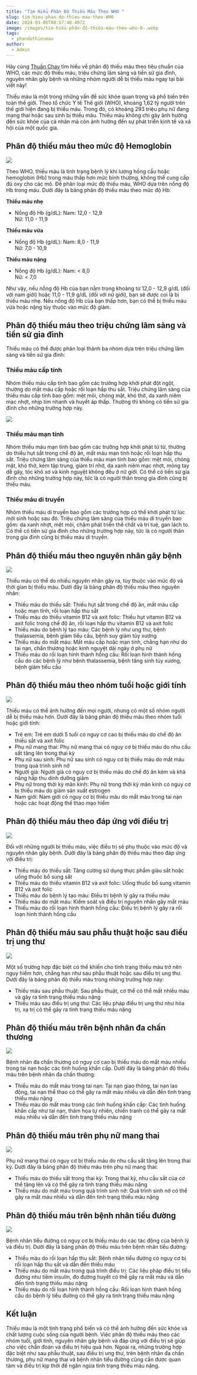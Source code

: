 ```yaml
---
title: "Tìm Hiểu Phân Độ Thiếu Máu Theo WHO "
slug: tim-hieu-phan-do-thieu-mau-theo-WHO
date: 2024-03-06T08:57:48.497Z
image: /images/tìm-hiểu-phân-độ-thiếu-máu-theo-who-9-.webp
tags:
  - phandothieumau
author:
  - Admin
---
```

Hãy cùng [Thuần Chay](https://thuanchay.vn/) tìm hiểu về phân độ thiếu máu theo tiêu chuẩn của WHO, các mức độ thiếu máu, triệu chứng lâm sàng và tiền sử gia đình, nguyên nhân gây bệnh và những nhóm người dễ bị thiếu máu ngay tại bài viết này!

Thiếu máu là một trong những vấn đề sức khỏe quan trọng và phổ biến trên toàn thế giới. Theo tổ chức Y tế Thế giới (WHO), khoảng 1,62 tỷ người trên thế giới hiện đang bị thiếu máu. Trong đó, có khoảng 293 triệu phụ nữ đang mang thai hoặc sau sinh bị thiếu máu. Thiếu máu không chỉ gây ảnh hưởng đến sức khỏe của cá nhân mà còn ảnh hưởng đến sự phát triển kinh tế và xã hội của một quốc gia.

## Phân độ thiếu máu theo mức độ Hemoglobin

![](/images/tìm-hiểu-phân-độ-thiếu-máu-theo-who.webp)

Theo WHO, thiếu máu là tình trạng bệnh lý khi lượng hồng cầu hoặc hemoglobin (Hb) trong máu thấp hơn mức bình thường, không thể cung cấp đủ oxy cho các mô. Để phân loại mức độ thiếu máu, WHO dựa trên nồng độ Hb trong máu. Dưới đây là bảng phân độ thiếu máu theo mức độ Hb:

**Thiếu máu nhẹ**

* Nồng độ Hb (g/dL): Nam: 12,0 - 12,9 <br> Nữ: 11,0 - 11,9

**Thiếu máu vừa**

* Nồng độ Hb (g/dL): Nam: 8,0 - 11,9 <br> Nữ: 7,0 - 10,9

**Thiếu máu nặng**

* Nồng độ Hb (g/dL): Nam: < 8,0 <br> Nữ: < 7,0

Như vậy, nếu nồng độ Hb của bạn nằm trong khoảng từ 12,0 - 12,9 g/dL (đối với nam giới) hoặc 11,0 - 11,9 g/dL (đối với nữ giới), bạn sẽ được coi là bị thiếu máu nhẹ. Nếu nồng độ Hb của bạn thấp hơn, bạn có thể bị thiếu máu vừa hoặc nặng tùy thuộc vào mức độ giảm.

## Phân độ thiếu máu theo triệu chứng lâm sàng và tiền sử gia đình

Thiếu máu có thể được phân loại thành ba nhóm dựa trên triệu chứng lâm sàng và tiền sử gia đình:

### Thiếu máu cấp tính

Nhóm thiếu máu cấp tính bao gồm các trường hợp khởi phát đột ngột, thường do mất máu cấp hoặc rối loạn hấp thu sắt. Triệu chứng lâm sàng của thiếu máu cấp tính bao gồm: mệt mỏi, chóng mặt, khó thở, da xanh niêm mạc nhợt, nhịp tim nhanh và huyết áp thấp. Thường thì không có tiền sử gia đình cho những trường hợp này.

![](/images/tìm-hiểu-phân-độ-thiếu-máu-theo-who-2-.webp)

### Thiếu máu mạn tính

Nhóm thiếu máu mạn tính bao gồm các trường hợp khởi phát từ từ, thường do thiếu hụt sắt trong chế độ ăn, mất máu mạn tính hoặc rối loạn hấp thu sắt. Triệu chứng lâm sàng của thiếu máu mạn tính bao gồm: mệt mỏi, chóng mặt, khó thở, kém tập trung, giảm trí nhớ, da xanh niêm mạc nhợt, móng tay dễ gãy, tóc khô xơ và kinh nguyệt không đều ở nữ giới. Có thể có tiền sử gia đình cho những trường hợp này, tức là có người thân trong gia đình cũng bị thiếu máu.

### Thiếu máu di truyền

Nhóm thiếu máu di truyền bao gồm các trường hợp có thể khởi phát từ lúc mới sinh hoặc sau đó. Triệu chứng lâm sàng của thiếu máu di truyền bao gồm: da xanh nhợt, mệt mỏi, chậm phát triển thể chất và trí tuệ, gan lách to. Có thể có tiền sử gia đình cho những trường hợp này, tức là có người thân trong gia đình cũng bị thiếu máu di truyền.

## Phân độ thiếu máu theo nguyên nhân gây bệnh

![](/images/tìm-hiểu-phân-độ-thiếu-máu-theo-who-3-.webp)

Thiếu máu có thể do nhiều nguyên nhân gây ra, tùy thuộc vào mức độ và thời gian bị thiếu máu. Dưới đây là bảng phân độ thiếu máu theo nguyên nhân:

* Thiếu máu do thiếu sắt: Thiếu hụt sắt trong chế độ ăn, mất máu cấp hoặc mạn tính, rối loạn hấp thu sắt
* Thiếu máu do thiếu vitamin B12 và axit folic: Thiếu hụt vitamin B12 và axit folic trong chế độ ăn, rối loạn hấp thu vitamin B12 và axit folic
* Thiếu máu do bệnh lý tạo máu: Các bệnh lý như ung thư, bệnh thalassemia, bệnh giảm tiểu cầu, bệnh suy giảm tủy xương
* Thiếu máu do mất máu: Mất máu cấp hoặc mạn tính, chẳng hạn như do tai nạn, chấn thương hoặc kinh nguyệt dài ngày ở phụ nữ
* Thiếu máu do rối loạn hình thành hồng cầu: Rối loạn hình thành hồng cầu do các bệnh lý như bệnh thalassemia, bệnh tăng sinh tủy xương, bệnh giảm tiểu cầu

## Phân độ thiếu máu theo nhóm tuổi hoặc giới tính

![](/images/tìm-hiểu-phân-độ-thiếu-máu-theo-who-4-.webp)

Thiếu máu có thể ảnh hưởng đến mọi người, nhưng có một số nhóm người dễ bị thiếu máu hơn. Dưới đây là bảng phân độ thiếu máu theo nhóm tuổi hoặc giới tính:

* Trẻ em: Trẻ em dưới 5 tuổi có nguy cơ cao bị thiếu máu do chế độ ăn thiếu sắt và axit folic
* Phụ nữ mang thai: Phụ nữ mang thai có nguy cơ bị thiếu máu do nhu cầu sắt tăng lên trong thai kỳ
* Phụ nữ sau sinh: Phụ nữ sau sinh có nguy cơ bị thiếu máu do mất máu trong quá trình sinh nở
* Người già: Người già có nguy cơ bị thiếu máu do chế độ ăn kém và khả năng hấp thu dinh dưỡng giảm
* Phụ nữ trong thời kỳ mãn kinh: Phụ nữ trong thời kỳ mãn kinh có nguy cơ bị thiếu máu do giảm sản xuất estrogen
* Nam giới: Nam giới có nguy cơ bị thiếu máu do mất máu trong tai nạn hoặc các hoạt động thể thao mạo hiểm

## Phân độ thiếu máu theo đáp ứng với điều trị

![](/images/tìm-hiểu-phân-độ-thiếu-máu-theo-who-5-.webp)

Đối với những người bị thiếu máu, việc điều trị sẽ phụ thuộc vào mức độ và nguyên nhân gây bệnh. Dưới đây là bảng phân độ thiếu máu theo đáp ứng với điều trị:

* Thiếu máu do thiếu sắt: Tăng cường sử dụng thực phẩm giàu sắt hoặc uống thuốc bổ sung sắt
* Thiếu máu do thiếu vitamin B12 và axit folic: Uống thuốc bổ sung vitamin B12 và axit folic
* Thiếu máu do bệnh lý tạo máu: Điều trị bệnh lý gây ra thiếu máu
* Thiếu máu do mất máu: Kiểm soát và điều trị nguyên nhân gây mất máu
* Thiếu máu do rối loạn hình thành hồng cầu: Điều trị bệnh lý gây ra rối loạn hình thành hồng cầu

## Phân độ thiếu máu sau phẫu thuật hoặc sau điều trị ung thư

![](/images/tìm-hiểu-phân-độ-thiếu-máu-theo-who-6-.webp)

Một số trường hợp đặc biệt có thể khiến cho tình trạng thiếu máu trở nên nguy hiểm hơn, chẳng hạn như sau phẫu thuật hoặc sau điều trị ung thư. Dưới đây là bảng phân độ thiếu máu trong những trường hợp này:

* Thiếu máu sau phẫu thuật: Sau phẫu thuật, cơ thể có thể mất nhiều máu và gây ra tình trạng thiếu máu nặng
* Thiếu máu sau điều trị ung thư: Các liệu pháp điều trị ung thư như hóa trị, xạ trị có thể gây ra tình trạng thiếu máu nặng

## Phân độ thiếu máu trên bệnh nhân đa chấn thương

![](/images/tìm-hiểu-phân-độ-thiếu-máu-theo-who-7-.webp)

Bệnh nhân đa chấn thương có nguy cơ cao bị thiếu máu do mất máu nhiều trong tai nạn hoặc các tình huống khẩn cấp. Dưới đây là bảng phân độ thiếu máu trên bệnh nhân đa chấn thương:

* Thiếu máu do mất máu trong tai nạn: Tai nạn giao thông, tai nạn lao động, tai nạn thể thao có thể gây ra mất máu nhiều và dẫn đến tình trạng thiếu máu nặng
* Thiếu máu do mất máu trong các tình huống khẩn cấp: Các tình huống khẩn cấp như tai nạn, thảm họa tự nhiên, chiến tranh có thể gây ra mất máu nhiều và dẫn đến tình trạng thiếu máu nặng

## Phân độ thiếu máu trên phụ nữ mang thai

![](/images/tìm-hiểu-phân-độ-thiếu-máu-theo-who-8-.webp)

Phụ nữ mang thai có nguy cơ bị thiếu máu do nhu cầu sắt tăng lên trong thai kỳ. Dưới đây là bảng phân độ thiếu máu trên phụ nữ mang thai:

* Thiếu máu do thiếu sắt trong thai kỳ: Trong thai kỳ, nhu cầu sắt của cơ thể tăng lên và có thể gây ra tình trạng thiếu máu nặng
* Thiếu máu do mất máu trong quá trình sinh nở: Quá trình sinh nở có thể gây ra mất máu nhiều và dẫn đến tình trạng thiếu máu nặng

## Phân độ thiếu máu trên bệnh nhân tiểu đường

![](/images/tìm-hiểu-phân-độ-thiếu-máu-theo-who-9-.webp)

Bệnh nhân tiểu đường có nguy cơ bị thiếu máu do các tác động của bệnh lý và điều trị. Dưới đây là bảng phân độ thiếu máu trên bệnh nhân tiểu đường:

* Thiếu máu do rối loạn hấp thu sắt: Bệnh nhân tiểu đường có nguy cơ bị rối loạn hấp thu sắt và dẫn đến thiếu máu
* Thiếu máu do mất máu trong quá trình điều trị: Các liệu pháp điều trị tiểu đường như tiêm insulin, đo đường huyết có thể gây ra mất máu và dẫn đến tình trạng thiếu máu nặng
* Thiếu máu do rối loạn hình thành hồng cầu: Rối loạn hình thành hồng cầu do bệnh lý tiểu đường có thể gây ra tình trạng thiếu máu nặng

## Kết luận

Thiếu máu là một tình trạng phổ biến và có thể ảnh hưởng đến sức khỏe và chất lượng cuộc sống của người bệnh. Việc phân độ thiếu máu theo các nhóm tuổi, giới tính, nguyên nhân gây bệnh và đáp ứng với điều trị sẽ giúp cho việc chẩn đoán và điều trị hiệu quả hơn. Ngoài ra, những trường hợp đặc biệt như sau phẫu thuật, sau điều trị ung thư, trên bệnh nhân đa chấn thương, phụ nữ mang thai và bệnh nhân tiểu đường cũng cần được quan tâm và điều trị kịp thời để ngăn ngừa tình trạng thiếu máu nặng.
